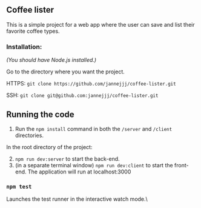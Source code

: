 ## Coffee lister

This is a simple project for a web app where the user can save and list their favorite coffee types.

### Installation:
*(You should have Node.js installed.)*

Go to the directory where you want the project.

HTTPS:
`git clone https://github.com/jannejjj/coffee-lister.git`

SSH:
`git clone git@github.com:jannejjj/coffee-lister.git`

## Running the code

1. Run the `npm install` command in both the `/server` and `/client` directories.

In the root directory of the project:

2. `npm run dev:server` to start the back-end.
3. (in a separate terminal window) `npm run dev:client` to start the front-end. The application will run at localhost:3000

### `npm test`

Launches the test runner in the interactive watch mode.\
